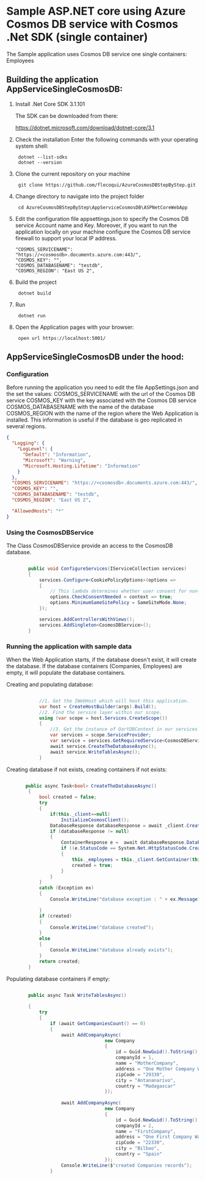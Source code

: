 # Sample ASP.NET core using Azure Cosmos DB service with Cosmos .Net SDK (single container)
The Sample application uses Cosmos DB service one single containers: Employees


## Building the application AppServiceSingleCosmosDB:

1. Install .Net Core SDK 3.1.101</p>
The SDK can be downloaded from there:</p> 
https://dotnet.microsoft.com/download/dotnet-core/3.1

2. Check the installation
Enter the following commands with your operating system shell:

        dotnet --list-sdks
        dotnet --version

3. Clone the current repository on your machine

        git clone https://github.com/flecoqui/AzureCosmosDBStepByStep.git

4. Change directory to navigate into the project folder

        cd AzureCosmosDBStepByStep\AppServiceCosmosDB\ASPNetCoreWebApp

5.  Edit the configuration file appsettings.json to specify the Cosmos DB service Account name and Key. Moreover, if you want to run the application locally on your machine configure the Cosmos DB service firewall to support your local IP address.

        "COSMOS_SERVICENAME": "https://<cosmosdb>.documents.azure.com:443/",
        "COSMOS_KEY": "",
        "COSMOS_DATABASENAME": "testdb",
        "COSMOS_REGION": "East US 2",

6. Build the project 

        dotnet build

7. Run

        dotnet run

8. Open the Application pages with your browser:

        open url https://localhost:5001/




## AppServiceSingleCosmosDB under the hood:

### Configuration
Before running the application you need to edit the file AppSettings.json and the set the values: 
COSMOS_SERVICENAME with the url of the Cosmos DB service 
COSMOS_KEY with the key associated with the Cosmos DB service 
COSMOS_DATABASENAME with the name of the database
COSMOS_REGION with the name of the region where the Web Application is installed. This information is useful if the database is geo replicated in  several regions.

```json
{
  "Logging": {
    "LogLevel": {
      "Default": "Information",
      "Microsoft": "Warning",
      "Microsoft.Hosting.Lifetime": "Information"
    }
  },
  "COSMOS_SERVICENAME": "https://<cosmosdb>.documents.azure.com:443/",
  "COSMOS_KEY": "",
  "COSMOS_DATABASENAME": "testdb",
  "COSMOS_REGION": "East US 2",

  "AllowedHosts": "*"
}

```

### Using the CosmosDBService 
The Class CosmosDBService provide an access to the CosmosDB database. 

```csharp

        public void ConfigureServices(IServiceCollection services)
        {
            services.Configure<CookiePolicyOptions>(options =>
            {
                // This lambda determines whether user consent for non-essential cookies is needed for a given request.
                options.CheckConsentNeeded = context => true;
                options.MinimumSameSitePolicy = SameSiteMode.None;
            });

            services.AddControllersWithViews();            
            services.AddSingleton<CosmosDBService>();
        }

```
### Running the application with sample data
When the Web Application starts, if the database doesn't exist, it will create the database.
If the database containers (Companies, Employees) are empty, it will populate the database containers.

Creating and populating database:

```csharp

            //1. Get the IWebHost which will host this application.
            var host = CreateHostBuilder(args).Build();
            //2. Find the service layer within our scope.
            using (var scope = host.Services.CreateScope())
            {
                //3. Get the instance of QartDBContext in our services layer
                var services = scope.ServiceProvider;
                var service = services.GetRequiredService<CosmosDBService>();
                await service.CreateTheDatabaseAsync();
                await service.WriteTablesAsync();
            }

```

Creating database if not exists, creating containers if not exists:

```csharp

       public async Task<bool> CreateTheDatabaseAsync()
        {
            bool created = false;
            try
            {
                if(this._client==null)
                    InitializeCosmosClient();
                DatabaseResponse databaseResponse = await _client.CreateDatabaseIfNotExistsAsync(_cosmosDatabaseName);
                if (databaseResponse != null)
                {
                    ContainerResponse e =  await databaseResponse.Database.CreateContainerIfNotExistsAsync(_employeesContainerName, "/id");
                    if ((e.StatusCode == System.Net.HttpStatusCode.Created) || (e.StatusCode == System.Net.HttpStatusCode.OK))
                    {
                        this._employees = this._client.GetContainer(this._cosmosDatabaseName, _employeesContainerName);
                        created = true;
                    }
                }
            }
            catch (Exception ex)
            {
                Console.WriteLine("database exception : " + ex.Message);

            }
            if (created)
            {
                Console.WriteLine("database created");
            }
            else
            {
                Console.WriteLine("database already exists");
            }
            return created;
        }

```


Populating database containers if empty:

```csharp
        
        public async Task WriteTablesAsync()

        {
            try
            {
                if (await GetCompaniesCount() == 0)
                {
                    await AddCompanyAsync(
                                    new Company
                                    {
                                        id = Guid.NewGuid().ToString(),
                                        companyId = 1,
                                        name = "MotherCompany",
                                        address = "One Mother Company Way",
                                        zipCode = "29330",
                                        city = "Antananarivo",
                                        country = "Madagascar"
                                    });
                    
                    await AddCompanyAsync(
                                    new Company
                                    {
                                        id = Guid.NewGuid().ToString(),
                                        companyId = 2,
                                        name = "FirstCompany",
                                        address = "One First Company Way",
                                        zipCode = "22330",
                                        city = "Bilbao",
                                        country = "Spain"
                                    }); 
                    Console.WriteLine($"created Companies records");
                }


```